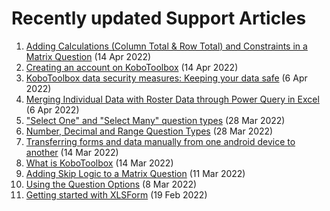 # Recently updated Support Articles

<!--This page is auto generated using the `scripts/last-updated.py` script, do not update manually-->
1. [Adding Calculations (Column Total & Row Total) and Constraints in a Matrix Question](calculations_constraints_matrix.md) (14 Apr 2022)
1. [Creating an account on KoboToolbox](creating_account.md) (14 Apr 2022)
1. [KoboToolbox data security measures: Keeping your data safe](is_my_data_safe.md) (6 Apr 2022)
1. [Merging Individual Data with Roster Data through Power Query in Excel](merging_dataset_excel_power_query.md) (6 Apr 2022)
1. ["Select One" and "Select Many" question types](select_one_and_select_many.md) (28 Mar 2022)
1. [Number, Decimal and Range Question Types](number_decimal_range.md) (28 Mar 2022)
1. [﻿Transferring forms and data manually from one android device to another](transferring_forms.md) (14 Mar 2022)
1. [What is KoboToolbox](welcome.md) (14 Mar 2022)
1. [﻿Adding Skip Logic to a Matrix Question](adding_skip_to_matrix.md) (11 Mar 2022)
1. [Using the Question Options](question_options.md) (8 Mar 2022)
1. [Getting started with XLSForm](getting_started_xlsform.md) (19 Feb 2022)
